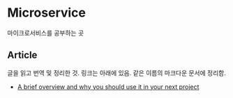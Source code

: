 # Microservice
마이크로서비스를 공부하는 곳

## Article
글을 읽고 번역 및 정리한 것. 링크는 아래에 있음. 같은 이름의 마크다운 문서에 정리함.
- [A brief overview and why you should use it in your next project](https://towardsdatascience.com/microservice-architecture-a-brief-overview-and-why-you-should-use-it-in-your-next-project-a17b6e19adfd)